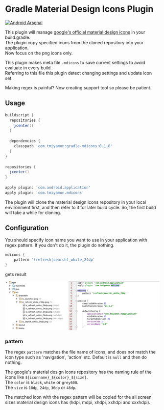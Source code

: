 # Gradle Material Design Icons Plugin

[![Android Arsenal](https://img.shields.io/badge/Android%20Arsenal-gradle--mdicons-brightgreen.svg?style=flat)](https://android-arsenal.com/details/1/1334)

This plugin will manage [google's official material design icons](https://github.com/google/material-design-icons) in your build.gradle.<br/>
The plugin copy specified icons from the cloned repository into your application.<br/>
Now focus on the png icons only.

This plugin makes meta file `.mdicons` to save current settings to avoid evaluate in every build.<br/>
Referring to this file this plugin detect changing settings and update icon set.

Making regex is painful? Now creating support tool so please be patient.

## Usage

```groovy
buildscript {
  repositories {
    jcenter()
  }

  dependencies {
    classpath 'com.tmiyamon:gradle-mdicons:0.1.0'
  }
}

repositories {
  jcenter()
}

apply plugin: 'com.android.application'
apply plugin: 'com.tmiyamon.mdicons'

```

The plugin will clone the material design icons repository in your local environment first, and then refer to it for later build cycle.
So, the first build will take a while for cloning.

## Configuration

You should specify icon name you want to use in your application with regex pattern. If you don't do it, the plugin do nothing.

```groovy
mdicons {
    pattern '(refresh|search)_white_24dp'
}
```

gets result

![result](/gradle-mdicons-result.png)

### pattern
The regex `pattern` matches the file name of icons, and does not match the icon type such as 'navigation', 'action' etc. Default is `null` and then do nothing.

The google's material design icons repository has the naming rule of the icons like `${iconname}_${color}_${size}`.<br/>
The `color` is `black`, `white` or `grey600`.<br/>
The `size` is `18dp`, `24dp`, `36dp` or `48dp`.<br/>

The matched icon with the regex pattern will be copied for the all screen sizes material design icons has (hdpi, mdpi, xhdpi, xxhdpi and xxxhdpi).
